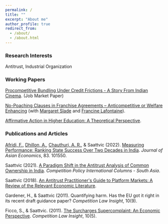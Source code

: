 ```yaml
---
permalink: /
title: ""
excerpt: "About me"
author_profile: true
redirect_from: 
  - /about/
  - /about.html
---
```


### Research Interests

Antitrust, Industrial Organization

### Working Papers

[Procompetitive Bundling Under Credit Frictions - A Story From Indian Cinema](/files/JMP.pdf). (Job Market Paper)

[No-Poaching Clauses in Franchise Agreements – Anticompetitive or Welfare Enhancing](https://papers.ssrn.com/sol3/papers.cfm?abstract_id=4404155) (with [Margaret Slade](https://economics.ubc.ca/faculty-and-staff/margaret-slade/) and [Francine Lafontaine](https://michiganross.umich.edu/faculty-research/faculty/francine-lafontaine)).

[Affirmative Action in Higher Education: A Theoretical Perspective](/files/mphil%20thesis.pdf). 

### Publications and Articles

[Afridi, F.](https://www.isid.ac.in/~fafridi/), [Dhillon, A.](https://www.kcl.ac.uk/people/amrita-dhillon), [Chauthuri, A. R.](https://economics.snu.edu.in/people/faculty/dr-arka-roy-chaudhuri), & Saattvic (2022). [Measuring Performance: Ranking State Success Over Two Decades in India](https://www.sciencedirect.com/science/article/abs/pii/S1049007822001063).  *Journal of Asian Economics*, 83. 101550.

Saattvic (2021). [A Paradigm Shift in the Antitrust Analysis of Common Ownership in India](https://www.competitionpolicyinternational.com/a-paradigm-shift-in-the-antitrust-analysis-of-common-ownership-in-india/). *Competition Policy International Columns - South Asia*.

Saattvic (2018). [An Antitrust Practitioner's Guide to Platform Markets: A Review of the Relevant Economic Literature](https://ssrn.com/abstract=3157537). 

Gardener, H., & Saattvic (2011). Quantifying harm. Has the EU got it right in its recent draft guidance paper? *Competition Law Insight*, 10(9).

Ficco, S., & Saattvic. (2011). [The Surcharges Supercomplaint: An Economic Perspective](/files/the_surcharges_supercomplaint.pdf). *Competition Law Insight*, 10(5).
